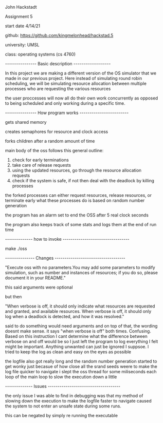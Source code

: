 John Hackstadt

Assignment 5

start date 4/14/21

github: https://github.com/kingmelonhead/hackstad.5

university: UMSL

class: operating systems (cs 4760)


---------------- Basic description -------------------

In this project we are making a different version of the OS simulator that we made in our previous project.
Here instead of simulating round robin scheduling, we will be simulating resource allocation between multiple
processes who are requesting the various resources

the user proccesses will now all do their own work concurrently as opposed to being scheduled and only working during a specific time.

---------------- How program works -------------------------

gets shared memory

creates semaphores for resource and clock access

forks children after a random amount of time

main body of the oss follows this general outline:
1. check for early terminations
2. take care of release requests
3. using the updated resources, go through the resource allocation requests
4. check if the system is safe, if not then deal with the deadlock by killing processes

the forked processes can either request resources, release resources, or terminate early
what these processes do is based on random number generation 

the program has an alarm set to end the OSS after 5 real clock seconds

the program also keeps track of some stats and logs them at the end of run time

-------------- how to invoke ----------------------------------

make
./oss

--------------- Changes ------------------------------------

"Execute oss with no parameters.You may add some parameters to modify simulation, such as number and instances of resources; if you do so, 
please document it in your README."

this said arguments were optional 

but then 

"When verbose is off, it should only indicate what resources are requested and granted, and available resources. When verbose
is off, it should only log when a deadlock is detected, and how it was resolved."

said to do something would need arguments and on top of that, the wording doesnt make sense. it says 
"when verbose is off" both times. Confusing. Based on this instruction I cant determine what the difference between 
verbose on and off would be so I just left the program to log everything I felt might be important. Anything unwanted
can just be ignored I suppsoe. I tried to keep the log as clean and easy on the eyes as possible


the logfile also got really long and the random number generation started to get wonky just becasue of how close all the srand seeds weere
to make the log file quicker to navigate i slept the oss thread for some miliseconds each loop of the main loop to slow the execution down a little

-------------- Issues -------------------------------------

the only issue I was able to find in debugging was that my method of slowing down the execution to make the logfile faster to navigate caused the system to not enter an unsafe state
during some runs. 

this can be negated by simply re running the executable